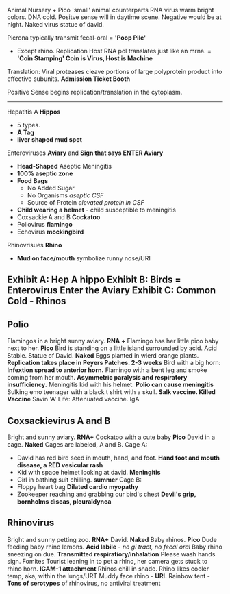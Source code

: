 Animal Nursery + Pico 'small' animal counterparts
RNA virus warm bright colors. DNA cold.
Positve sense will in daytime scene. Negative would be at night.
Naked virus statue of david.


Picrona typically transmit fecal-oral = **'Poop Pile'**
- Except rhino.
Replication Host RNA pol translates just like an mrna. = **'Coin Stamping' Coin is Virus, Host is Machine**

Translation: Viral proteases cleave portions of large polyprotein product into effective subunits. **Admission Ticket Booth**

Positive Sense begins replication/translation in the cytoplasm.

----------------------------------------------------------------

Hepatitis A **Hippos**
- 5 types.
- **A Tag**
- **liver shaped mud spot**

Enteroviruses **Aviary** and **Sign that says ENTER Aviary**
- **Head-Shaped** Aseptic Meningitis
- **100% aseptic zone**
- **Food Bags**
    - No Added Sugar 
    - No Organisms *aseptic CSF*
    - Source of Protein *elevated protein in CSF*
- **Child wearing a helmet** - child susceptible to meningitis
- Coxsackie A and B **Cockatoo**
- Poliovirus **flamingo**
- Echovirus **mockingbird**

Rhinovrisues **Rhino**
- **Mud on face/mouth** symbolize runny nose/URI

Exhibit A: Hep A hippo
Exhibit B: Birds = Enterovirus Enter the Aviary
Exhibit C: Common Cold - Rhinos
--------  

## Polio
Flamingos in a bright sunny aviary. **RNA +**
Flamingo has her little pico baby next to her. **Pico**
Bird is standing on a little island surrounded by acid. Acid Stable.
Statue of David. **Naked**
Eggs planted in wierd orange plants. **Replication takes place in Peyers Patches. 2-3 weeks**
Bird with a big horn: **Infextion spread to anterior horn.**
Flamingo with a bent leg and smoke coming from her mouth. **Asymmetric paralysis and respiratory insufficiency.**
Meningitis kid with his helmet. **Polio can cause meningitis**
Sulking emo teenager with a black t shirt with a skull. **Salk vaccine. Killed Vaccine**
Savin 'A' Life: Attenuated vaccine. IgA

 ## Coxsackievirus A and B
Bright and sunny aviary. **RNA+**
Cockatoo with a cute baby **Pico**
David in a cage. **Naked**
Cages are labeled, A and B. 
Cage A:
- David has red bird seed in mouth, hand, and foot. **Hand foot and mouth disease, a RED vesicular rash**
- Kid with space helmet looking at david. **Meningitis**
- Girl in bathing suit chilling. **summer**
Cage B:
- Floppy heart bag **Dilated cardio myopathy**
- Zookeeper reaching and grabbing our bird's chest **Devil's grip, bornholms diseas, pleuraldynea**

## Rhinovirus
Bright and sunny petting zoo. **RNA+**
David. **Naked**
Baby rhinos. **Pico**
Dude feeding baby rhino lemons. **Acid labile** - *no gi tract, no fecal oral*
Baby rhino sneezing on due. **Transmitted respiratiory/inhalation**
Please wash hands sign. Fomites
Tourist leaning in to pet a rhino, her camera gets stuck to rhino horn. **ICAM-1 attachment**
Rhinos chill in shade. Rhino likes cooler temp, aka, within the lungs/URT
Muddy face rhino - **URI.**
Rainbow tent - **Tons of serotypes** of rhinovirus, no antiviral treatment

